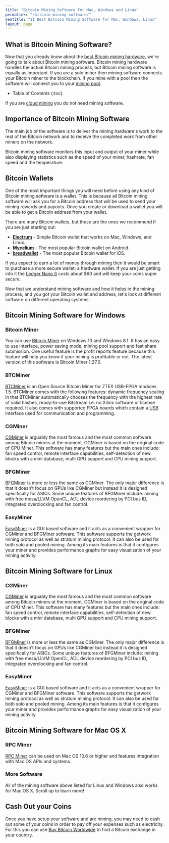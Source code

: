 ```yaml
---
title: "Bitcoin Mining Software for Mac, Windows and Linux"
permalink: "/bitcoin-mining-software/"
seotitle: "11 Best Bitcoin Mining Software for Mac, Windows, Linux"
layout: page
---
```


## What is Bitcoin Mining Software?

Now that you already know about the [best Bitcoin mining hardware](/mining-hardware/), we're going to talk about Bitcoin mining software. Bitcoin mining hardware handles the actual Bitcoin mining process, but Bitcoin mining software is equally as important. If you are a solo miner then mining software connects your Bitcoin miner to the blockchain. If you mine with a pool then the software will connect you to your [mining pool](/bitcoin-mining-pools/).

* Table of Contents
{:toc}

If you are [cloud mining](/bitcoin-cloud-mining/) you do not need mining software. 

## Importance of Bitcoin Mining Software

The main job of the software is to deliver the mining hardware's work to the rest of the Bitcoin network and to receive the completed work from other miners on the network.

Bitcoin mining software monitors this input and output of your miner while also displaying statistics such as the speed of your miner, hashrate, fan speed and the temperature.

## Bitcoin Wallets

One of the most important things you will need before using any kind of Bitcoin mining software is a wallet. This is because all Bitcoin mining software will ask you for a Bitcoin address that will be used to send your mining rewards and payouts. Once you create or download a wallet you will be able to get a Bitcoin address from your wallet. 

There are many Bitcoin wallets, but these are the ones we recommend if you are just starting out: 

* **[Electrum](https://electrum.org/)** - Simple Bitcoin wallet that works on Mac, Windows, and Linux. 
* **[Mycelium](https://wallet.mycelium.com/)** - The most popular Bitcoin wallet on Android. 
* **[breadwallet](https://breadwallet.com/)** - The most popular Bitcoin wallet for iOS. 
 
If you expect to earn a lot of money through mining then it would be smart to purchase a more secure wallet: a hardware wallet. If you are just getting into it the [Ledger Nano S](http://buybitcoinww.co/Ledger_Nano_S) costs about $60 and will keep your coins super secure.  

Now that we understand mining software and how it helps in the mining process, and you got your Bitcoin wallet and address, let's look at different software on different operating systems.

## Bitcoin Mining Software for Windows

### Bitcoin Miner

You can use [Bitcoin Miner](https://www.microsoft.com/en-us/store/p/bitcoin-miner/9wzdncrdhxb6) on Windows 10 and Windows 8.1. It has an easy to use interface, power saving mode, mining pool support and fast share submission. One useful feature is the profit reports feature because this feature will help you know if your mining is profitable or not. The latest version of this software is Bitcoin Miner 1.27.0.

### BTCMiner

[BTCMiner](https://en.bitcoin.it/wiki/BTCMiner) is an Open Source Bitcoin Miner for ZTEX USB-FPGA modules 1.5. BTCMiner comes with the following features: dynamic frequency scaling in that BTCMiner automatically chooses the frequency with the highest rate of valid hashes, ready-to-use Bitstream i.e. no Xilinx software or license required. It also comes with supported FPGA boards which contain a [USB](/usb-bitcoin-miners/) interface used for communication and programming.

### CGMiner

[CGMiner](https://en.bitcoin.it/wiki/CGMiner) is arguably the most famous and the most common software among Bitcoin miners at the moment. CGMiner is based on the original code of CPU Miner. This software has many features but the main ones include: fan speed control, remote interface capabilities, self-detection of new blocks with a mini database, multi GPU support and CPU mining support.

### BFGMiner

[BFGMiner](http://bfgminer.org/) is more or less the same as CGMiner. The only major difference is that it doesn’t focus on GPUs like CGMiner but instead it is designed specifically for ASICs. Some unique features of BFGMiner include: mining with free mesa/LLVM OpenCL, ADL device reordering by PCI bus ID, integrated overclocking and fan control.

### EasyMiner

[EasyMiner](https://sourceforge.net/projects/easyminer/) is a GUI based software and it acts as a convenient wrapper for CGMiner and BFGMiner software. This software supports the getwork mining protocol as well as stratum mining protocol. It can also be used for both solo and pooled mining. Among its main features is that it configures your miner and provides performance graphs for easy visualization of your mining activity.

## Bitcoin Mining Software for Linux

### CGMiner

[CGMiner](https://en.bitcoin.it/wiki/CGMiner) is arguably the most famous and the most common software among Bitcoin miners at the moment. CGMiner is based on the original code of CPU Miner. This software has many features but the main ones include: fan speed control, remote interface capabilities, self-detection of new blocks with a mini database, multi GPU support and CPU mining support.

### BFGMiner

[BFGMiner](http://bfgminer.org/) is more or less the same as CGMiner. The only major difference is that it doesn’t focus on GPUs like CGMiner but instead it is designed specifically for ASICs. Some unique features of BFGMiner include: mining with free mesa/LLVM OpenCL, ADL device reordering by PCI bus ID, integrated overclocking and fan control.

### EasyMiner

[EasyMiner](https://sourceforge.net/projects/easyminer/) is a GUI based software and it acts as a convenient wrapper for CGMiner and BFGMiner software. This software supports the getwork mining protocol as well as stratum mining protocol. It can also be used for both solo and pooled mining. Among its main features is that it configures your miner and provides performance graphs for easy visualization of your mining activity.

## Bitcoin Mining Software for Mac OS X

### RPC Miner

[RPC Miner](https://en.bitcoin.it/wiki/RPC_Miner) can be used on Mac OS 10.6 or higher and features integration with Mac OS APIs and systems.

### More Software

All of the mining software above listed for Linux and Windows also works for Mac OS X. Scroll up to learn more!  

## Cash Out your Coins

Once you have setup your software and are mining, you may need to cash out some of your coins in order to pay off your expenses such as electricity. For this you can use [Buy Bitcoin Worldwide](https://www.buybitcoinworldwide.com/) to find a Bitcoin exchange in your country. 